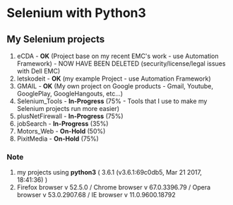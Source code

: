 # Selenium with Python3

## My Selenium projects

1) eCDA - **OK** (Project base on my recent EMC's work - use Automation Framework) - NOW HAVE BEEN DELETED
   (security/license/legal issues with Dell EMC)
2) letskodeit - **OK** (my example Project - use Automation Framework)
3) GMAIL - **OK** (My own project on Google products - Gmail, Youtube, GooglePlay, GoogleHangouts, etc...)
4) Selenium_Tools - **In-Progress** (75% - Tools that I use to make my Selenium projects run more easier)
5) plusNetFirewall - **In-Progress** (75%)
6) jobSearch - **In-Progress** (35%)
7) Motors_Web - **On-Hold** (50%)
8) PixitMedia - **On-Hold** (75%)

### Note
1) my projects using **python3** ( 3.6.1 (v3.6.1:69c0db5, Mar 21 2017, 18:41:36) ) 
2) Firefox browser v 52.5.0 / Chrome browser v 67.0.3396.79 / Opera browser v 53.0.2907.68 / IE browser v 11.0.9600.18792
